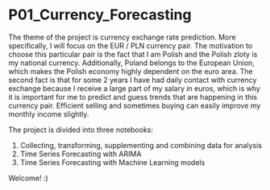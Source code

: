 # P01_Currency_Forecasting
The theme of the project is currency exchange rate prediction. 
More specifically, I will focus on the EUR / PLN currency pair. 
The motivation to choose this particular pair is the fact that I am Polish and the Polish zloty is my national currency. 
Additionally, Poland belongs to the European Union, which makes the Polish economy highly dependent on the euro area. 
The second fact is that for some 2 years I have had daily contact with currency exchange because I receive a large part of my salary in euros, which is why it is important for me to predict and guess trends that are happening in this currency pair. Efficient selling and sometimes buying can easily improve my monthly income slightly.

The project is divided into three notebooks:

1) Collecting, transforming, supplementing and combining data for analysis
2) Time Series Forecasting with ARIMA
3) Time Series Forecasting with Machine Learning models

Welcome! :)